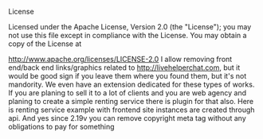 License

Licensed under the Apache License, Version 2.0 (the "License");
you may not use this file except in compliance with the License.
You may obtain a copy of the License at

http://www.apache.org/licenses/LICENSE-2.0
I allow removing front end/back end links/graphics related to http://livehelperchat.com, but it would be good sign if you leave them where you found them, but it's not mandority. We even have an extension dedicated for these types of works.
If you are planing to sell it to a lot of clients and you are web agency and planing to create a simple renting service there is plugin for that also. Here is renting service example with frontend site instances are created through api.
And yes since 2.19v you can remove copyright meta tag without any obligations to pay for something